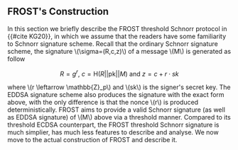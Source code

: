 ## FROST's Construction

In this section we briefly describe the FROST threshold Schnorr protocol in {{#cite KG20}}, in which we assume that the readers have some familiarity to Schnorr signature scheme. Recall that the ordinary Schnorr signature scheme, the signature \\(\sigma=(R,c,z)\\) of a message \\(M\\) is generated as follow

$$R=g^r,\ c=\mathsf{H}(R||\mathsf{pk}||M)\ \text{and}\ z=c+r\cdot sk$$

where \\(r \leftarrow \mathbb{Z}_p\\) and \\(sk\\) is the signer's secret key. The EDDSA signature scheme also produces the signature with the exact form above, with the only difference is that the nonce \\(r\\) is produced deterministically.  FROST aims to provide a valid Schnorr signature (as well as EDDSA signature) of \\(M\\) above via a threshold manner. Compared to its threshold ECDSA counterpart, the FROST threshold Schnorr signature is much simplier, has much less features to describe and analyse.  We now move to the actual construction of FROST and describe it.  

